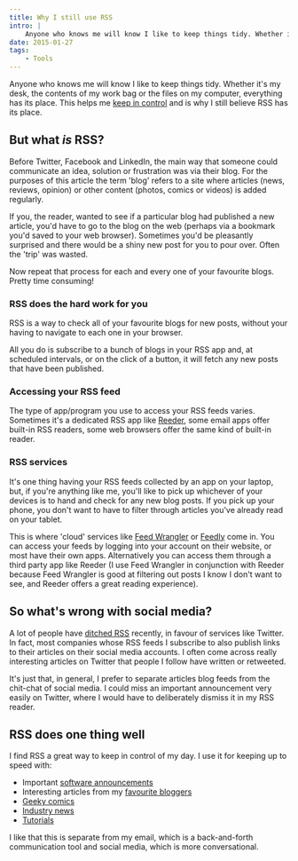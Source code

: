 ```yaml
---
title: Why I still use RSS
intro: |
    Anyone who knows me will know I like to keep things tidy. Whether it's my desk, the contents of my work bag or the files on my computer, everything has its place. This helps me keep in control and is why I still believe RSS has its place.
date: 2015-01-27
tags:
    - Tools
---
```


Anyone who knows me will know I like to keep things tidy. Whether it's my desk, the contents of my work bag or the files on my computer, everything has its place. This helps me [keep in control](/blog/controlling-email) and is why I still believe RSS has its place.


## But what _is_ RSS?

Before Twitter, Facebook and LinkedIn, the main way that someone could communicate an idea, solution or frustration was via their blog. For the purposes of this article the term 'blog' refers to a site where articles (news, reviews, opinion) or other content (photos, comics or videos) is added regularly.

If you, the reader, wanted to see if a particular blog had published a new article, you'd have to go to the blog on the web (perhaps via a bookmark you'd saved to your web browser). Sometimes you'd be pleasantly surprised and there would be a shiny new post for you to pour over. Often the 'trip' was wasted.

Now repeat that process for each and every one of your favourite blogs. Pretty time consuming!


### RSS does the hard work for you

RSS is a way to check all of your favourite blogs for new posts, without your having to navigate to each one in your browser.

All you do is subscribe to a bunch of blogs in your RSS app and, at scheduled intervals, or on the click of a button, it will fetch any new posts that have been published.


### Accessing your RSS feed

The type of app/program you use to access your RSS feeds varies. Sometimes it's a dedicated RSS app like [Reeder](https://reederapp.com/), some email apps offer built-in RSS readers, some web browsers offer the same kind of built-in reader.


### RSS services

It's one thing having your RSS feeds collected by an app on your laptop, but, if you're anything like me, you'll like to pick up whichever of your devices is to hand and check for any new blog posts. If you pick up your phone, you don't want to have to filter through articles you've already read on your tablet.

This is where 'cloud' services like [Feed Wrangler](https://feedwrangler.net/welcome.html) or [Feedly](https://feedly.com/i/welcome) come in. You can access your feeds by logging into your account on their website, or most have their own apps. Alternatively you can access them through a third party app like Reeder (I use Feed Wrangler in conjunction with Reeder because Feed Wrangler is good at filtering out posts I know I don't want to see, and Reeder offers a great reading experience).


## So what's wrong with social media?

A lot of people have [ditched RSS](https://www.google.com/reader/about/) recently, in favour of services like Twitter. In fact, most companies whose RSS feeds I subscribe to also publish links to their articles on their social media accounts. I often come across really interesting articles on Twitter that people I follow have written or retweeted.

It's just that, in general, I prefer to separate articles blog feeds from the chit-chat of social media. I could miss an important announcement very easily on Twitter, where I would have to deliberately dismiss it in my RSS reader.


## RSS does one thing well

I find RSS a great way to keep in control of my day. I use it for keeping up to speed with:

- Important [software announcements](https://grabaperch.com/news)
- Interesting articles from my [favourite bloggers](https://www.zeldman.com)
- [Geeky comics](https://xkcd.com)
- [Industry news](https://www.webdesignernews.com)
- [Tutorials](https://webdesign.tutsplus.com)

I like that this is separate from my email, which is a back-and-forth communication tool and social media, which is more conversational.
